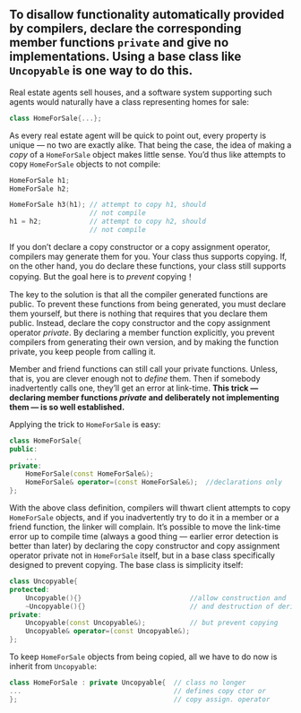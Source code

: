 ## To disallow functionality automatically provided by compilers, declare the corresponding member functions `private` and give no implementations. Using a base class like `Uncopyable` is one way to do this.

Real estate agents sell houses, and a software system supporting such agents would naturally have a class representing homes for sale:

```cpp
class HomeForSale{...};
```

As every real estate agent will be quick to point out, every property is unique — no two are exactly alike. That being the case, the idea of making a _copy_ of a `HomeForSale` object makes little sense. You’d thus like attempts to copy `HomeForSale` objects to not compile:

```cpp
HomeForSale h1;
HomeForSale h2;

HomeForSale h3(h1); // attempt to copy h1, should
                    // not compile
h1 = h2;            // attempt to copy h2, should
                    // not compile
```

If you don’t declare a copy constructor or a copy assignment operator, compilers may generate them for you. Your class thus supports copying. If, on the other hand, you do declare these functions, your class still supports copying. But the goal here is to _prevent_ copying！

The key to the solution is that all the compiler generated functions are public. To prevent these functions from being generated, you must declare them yourself, but there is nothing that requires that you declare them public. Instead, declare the copy constructor and the copy assignment operator _private_. By declaring a member function explicitly, you prevent compilers from generating their own version, and by making the function private, you keep people from calling it.

Member and friend functions can still call your private functions. Unless, that is, you are clever enough not to _define_ them. Then if somebody inadvertently calls one, they’ll get an error at link-time. **This trick — declaring member functions **_**private**_** and deliberately not implementing them — is so well established.**

Applying the trick to `HomeForSale` is easy:

```cpp
class HomeForSale{
public:
    ...
private:
    HomeForSale(const HomeForSale&); 
    HomeForSale& operator=(const HomeForSale&);  //declarations only     
};
```

With the above class definition, compilers will thwart client attempts to copy `HomeForSale` objects, and if you inadvertently try to do it in a member or a friend function, the linker will complain. It’s possible to move the link-time error up to compile time \(always a good thing — earlier error detection is better than later\) by declaring the copy constructor and copy assignment operator private not in `HomeForSale` itself, but in a base class specifically designed to prevent copying. The base class is simplicity itself:

```cpp
class Uncopyable{
protected:
    Uncopyable(){}                           //allow construction and 
    ~Uncopyable(){}                          // and destruction of derived objects
private:
    Uncopyable(const Uncopyable&);           // but prevent copying
    Uncopyable& operator=(const Uncopyable&);
};
```

To keep `HomeForSale` objects from being copied, all we have to do now is inherit from `Uncopyable`:

```cpp
class HomeForSale : private Uncopyable{  // class no longer
...                                      // defines copy ctor or 
};                                       // copy assign. operator
```



